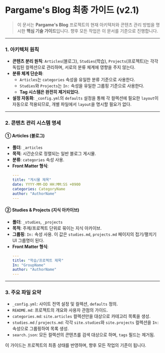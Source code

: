 # Pargame's Blog 최종 가이드 (v2.1)

> 이 문서는 **Pargame's Blog** 프로젝트의 현재 아키텍처와 콘텐츠 관리 방법을 명시한 **핵심 기술 가이드**입니다.
> 향후 모든 작업은 이 문서를 기준으로 진행합니다.

---

### **1. 아키텍처 원칙**

*   **콘텐츠 분리 원칙**: `Articles`(블로그), `Studies`(학습), `Projects`(프로젝트)는 각각 독립된 컬렉션으로 관리하며, 서로의 분류 체계에 영향을 주지 않는다.
*   **분류 체계 단순화**:
    *   `Articles`는 `categories` 속성을 유일한 분류 기준으로 사용한다.
    *   `Studies`와 `Projects`는 `In:` 속성을 유일한 그룹핑 기준으로 사용한다.
    *   **Tag 시스템은 완전히 제거되었다.**
*   **설정 자동화**: `_config.yml`의 `defaults` 설정을 통해 각 컬렉션에 필요한 `layout`이 자동으로 적용되므로, 개별 파일에서 `layout`을 명시할 필요가 없다.

---

### **2. 콘텐츠 관리 시스템 명세**

#### **① Articles (블로그)**

*   **폴더**: `_articles`
*   **목적**: 시간순으로 정렬되는 일반 블로그 게시물.
*   **분류**: `categories` 속성 사용.
*   **Front Matter 형식**:
    ```yaml
    ---
    title: "게시물 제목"
    date: YYYY-MM-DD HH:MM:SS +0900
    categories: CategoryName
    author: "AuthorName"
    ---
    ```

#### **② Studies & Projects (지식 아카이브)**

*   **폴더**: `_studies`, `_projects`
*   **목적**: 주제/프로젝트 단위로 묶이는 지식 아카이브.
*   **그룹핑**: `In:` 속성 사용. 이 값은 `studies.md`, `projects.md` 페이지의 접기/펼치기 UI 그룹명이 된다.
*   **Front Matter 형식**:
    ```yaml
    ---
    title: "학습/프로젝트 제목"
    In: "GroupName"
    author: "AuthorName"
    ---
    ```

---

### **3. 주요 파일 요약**

*   `_config.yml`: 사이트 전역 설정 및 컬렉션, `defaults` 정의.
*   `README.md`: 프로젝트의 개요와 사용자 관점의 가이드.
*   `categories.md`: `site.articles` 컬렉션만을 대상으로 카테고리 목록을 생성.
*   `studies.md` / `projects.md`: 각각 `site.studies`와 `site.projects` 컬렉션을 `In:` 속성으로 그룹핑하여 목록 생성.
*   `search.json`: 모든 컬렉션의 콘텐츠를 검색 대상으로 하며, `tags` 필드는 제거됨.

이 가이드는 프로젝트의 최종 상태를 반영하며, 향후 모든 작업의 기준이 됩니다.
